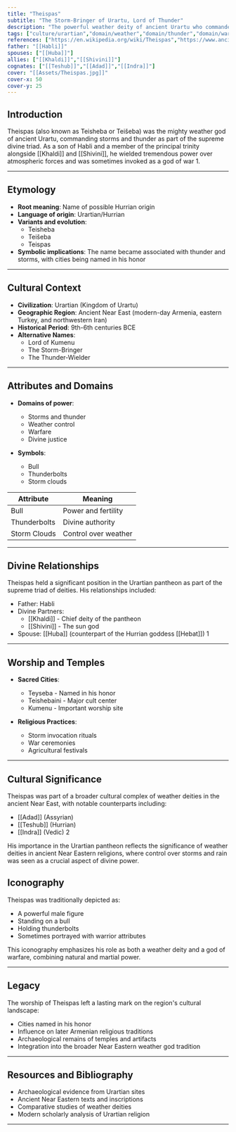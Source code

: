 ```yaml
---
title: "Theispas"
subtitle: "The Storm-Bringer of Urartu, Lord of Thunder"
description: "The powerful weather deity of ancient Urartu who commanded storms and lightning as part of the supreme divine triad"
tags: ["culture/urartian","domain/weather","domain/thunder","domain/war","trait/male","type/deity"]
references: ["https://en.wikipedia.org/wiki/Theispas","https://www.ancient-origins.net/ancient-places-asia/urartian-gods-0015927"]
father: "[[Habli]]"
spouses: ["[[Huba]]"]
allies: ["[[Khaldi]]","[[Shivini]]"]
cognates: ["[[Teshub]]","[[Adad]]","[[Indra]]"]
cover: "[[Assets/Theispas.jpg]]"
cover-x: 50
cover-y: 25
---
```

##  Introduction
Theispas (also known as Teisheba or Teišeba) was the mighty weather god of ancient Urartu, commanding storms and thunder as part of the supreme divine triad. As a son of Habli and a member of the principal trinity alongside [[Khaldi]] and [[Shivini]], he wielded tremendous power over atmospheric forces and was sometimes invoked as a god of war <mcreference link="https://en.wikipedia.org/wiki/Theispas" index="1">1</mcreference>.

---

## Etymology

- **Root meaning**: Name of possible Hurrian origin
- **Language of origin**: Urartian/Hurrian
- **Variants and evolution**: 
  - Teisheba
  - Teišeba
  - Teispas
- **Symbolic implications**: The name became associated with thunder and storms, with cities being named in his honor

---

##  Cultural Context

- **Civilization**: Urartian (Kingdom of Urartu)
- **Geographic Region**: Ancient Near East (modern-day Armenia, eastern Turkey, and northwestern Iran)
- **Historical Period**: 9th-6th centuries BCE
- **Alternative Names**:
  - Lord of Kumenu
  - The Storm-Bringer
  - The Thunder-Wielder

---

## Attributes and Domains

- **Domains of power**: 
  - Storms and thunder
  - Weather control
  - Warfare
  - Divine justice

- **Symbols**: 
  - Bull
  - Thunderbolts
  - Storm clouds

| Attribute | Meaning |
|-----------|----------|
| Bull | Power and fertility |
| Thunderbolts | Divine authority |
| Storm Clouds | Control over weather |

---

## Divine Relationships

Theispas held a significant position in the Urartian pantheon as part of the supreme triad of deities. His relationships included:

- Father: Habli
- Divine Partners:
  - [[Khaldi]] - Chief deity of the pantheon
  - [[Shivini]] - The sun god
- Spouse: [[Huba]] (counterpart of the Hurrian goddess [[Hebat]]) <mcreference link="https://en.wikipedia.org/wiki/Theispas" index="1">1</mcreference>

---

## Worship and Temples

- **Sacred Cities**: 
  - Teyseba - Named in his honor
  - Teishebaini - Major cult center
  - Kumenu - Important worship site

- **Religious Practices**: 
  - Storm invocation rituals
  - War ceremonies
  - Agricultural festivals

---

## Cultural Significance

Theispas was part of a broader cultural complex of weather deities in the ancient Near East, with notable counterparts including:

- [[Adad]] (Assyrian)
- [[Teshub]] (Hurrian)
- [[Indra]] (Vedic) <mcreference link="https://www.ancient-origins.net/ancient-places-asia/urartian-gods-0015927" index="2">2</mcreference>

His importance in the Urartian pantheon reflects the significance of weather deities in ancient Near Eastern religions, where control over storms and rain was seen as a crucial aspect of divine power.

## Iconography

Theispas was traditionally depicted as:
- A powerful male figure
- Standing on a bull
- Holding thunderbolts
- Sometimes portrayed with warrior attributes

This iconography emphasizes his role as both a weather deity and a god of warfare, combining natural and martial power.

---

## Legacy

The worship of Theispas left a lasting mark on the region's cultural landscape:
- Cities named in his honor
- Influence on later Armenian religious traditions
- Archaeological remains of temples and artifacts
- Integration into the broader Near Eastern weather god tradition

---

## Resources and Bibliography

- Archaeological evidence from Urartian sites
- Ancient Near Eastern texts and inscriptions
- Comparative studies of weather deities
- Modern scholarly analysis of Urartian religion

---